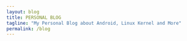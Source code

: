 ```yaml
---
layout: blog
title: PERSONAL BLOG
tagline: "My Personal Blog about Android, Linux Kernel and More"
permalink: /blog
---
```


